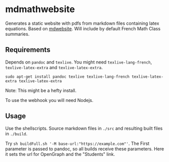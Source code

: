 # mdmathwebsite
Generates a static website with pdfs from markdown files containing latex equations. Based on [mdwebsite](https://github.com/Paulao17/mdwebsite). Will include by default French Math Class summaries.

## Requirements
Depends on `pandoc` and `texlive`. You might need `texlive-lang-french`, `texlive-latex-extra` and `texlive-latex-extra`.
```
sudo apt-get install pandoc texlive texlive-lang-french texlive-latex-extra texlive-latex-extra
```
Note: This might be a hefty install.

To use the webhook you will need Nodejs.

## Usage
Use the shellscripts. Source markdown files in `./src` and resulting built files in `./build`.

Try `sh buildFull.sh '-M base-url:"https://example.com"'`. The First parameter is passed to pandoc, so all builds receive these parameters. Here it sets the url for OpenGraph and the "Students" link.
